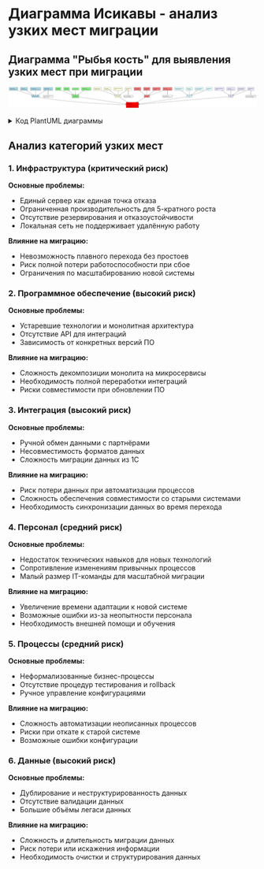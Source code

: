 # Диаграмма Исикавы - анализ узких мест миграции

## Диаграмма "Рыбья кость" для выявления узких мест при миграции

![Диаграмма Исикавы - узкие места миграции](./diagrams/ishikawa_migration_bottlenecks.svg)

<details>
<summary>Код PlantUML диаграммы</summary>

```plantuml
@startuml ishikawa_migration_bottlenecks
!theme plain
skinparam backgroundColor white
skinparam defaultFontSize 9

' Основная проблема (голова рыбы)
rectangle "УЗКИЕ МЕСТА\nПРИ МИГРАЦИИ\n\nСнижение производительности\nи риски сбоев" as main_problem #red

' Основные категории (кости)
rectangle "ИНФРАСТРУКТУРА" as infrastructure #lightblue
rectangle "ПРОГРАММНОЕ\nОБЕСПЕЧЕНИЕ" as software #lightgreen  
rectangle "ИНТЕГРАЦИЯ" as integration #lightyellow
rectangle "ПЕРСОНАЛ" as personnel #lightcoral
rectangle "ПРОЦЕССЫ" as processes #lightcyan
rectangle "ДАННЫЕ" as data #lavender

' Проблемы инфраструктуры
rectangle "Единый сервер\n(единая точка отказа)" as single_server #lightblue
rectangle "Ограниченная\nпроизводительность" as limited_performance #lightblue
rectangle "Отсутствие\nрезервирования" as no_backup #lightblue
rectangle "Локальная сеть\n(нет удалённого доступа)" as local_network #lightblue

' Проблемы ПО
rectangle "Устаревшие\nтехнологии" as old_tech #lightgreen
rectangle "Монолитная\nархитектура" as monolith #lightgreen
rectangle "Отсутствие API" as no_api #lightgreen
rectangle "Зависимость от\nконкретных версий ПО" as software_deps #lightgreen

' Проблемы интеграции
rectangle "Ручной обмен\nданными" as manual_exchange #lightyellow
rectangle "Несовместимость\nформатов данных" as format_incompatibility #lightyellow
rectangle "Отсутствие\nстандартизации" as no_standards #lightyellow
rectangle "Сложность миграции\nиз 1С" as onec_migration #lightyellow

' Проблемы персонала
rectangle "Недостаток\nтехнических навыков" as skill_gap #lightcoral
rectangle "Сопротивление\nизменениям" as change_resistance #lightcoral
rectangle "Малый размер\nIT-команды" as small_team #lightcoral
rectangle "Отсутствие опыта\nмиграций" as no_migration_exp #lightcoral

' Проблемы процессов
rectangle "Неформализованные\nбизнес-процессы" as informal_processes #lightcyan
rectangle "Отсутствие\nтестирования" as no_testing #lightcyan
rectangle "Ручное управление\nконфигурациями" as manual_config #lightcyan
rectangle "Нет процедур\nrollback" as no_rollback #lightcyan

' Проблемы данных
rectangle "Дублирование\nданных" as data_duplication #lavender
rectangle "Неструктурированные\nданные" as unstructured_data #lavender
rectangle "Отсутствие\nвалидации данных" as no_validation #lavender
rectangle "Большие объёмы\nлегаси данных" as legacy_data #lavender

' Связи с основной проблемой
infrastructure --> main_problem
software --> main_problem
integration --> main_problem
personnel --> main_problem
processes --> main_problem
data --> main_problem

' Связи проблем с категориями
single_server --> infrastructure
limited_performance --> infrastructure
no_backup --> infrastructure
local_network --> infrastructure

old_tech --> software
monolith --> software
no_api --> software
software_deps --> software

manual_exchange --> integration
format_incompatibility --> integration
no_standards --> integration
onec_migration --> integration

skill_gap --> personnel
change_resistance --> personnel
small_team --> personnel
no_migration_exp --> personnel

informal_processes --> processes
no_testing --> processes
manual_config --> processes
no_rollback --> processes

data_duplication --> data
unstructured_data --> data
no_validation --> data
legacy_data --> data

' Дополнительные детали
note bottom of single_server : Риск: полная остановка\nработы при сбое
note bottom of skill_gap : Риск: ошибки при\nнастройке новых систем
note bottom of data_duplication : Риск: несогласованность\nданных после миграции
note bottom of manual_exchange : Риск: потеря данных\nпри ручной обработке

@enduml
```

</details>

## Анализ категорий узких мест

### 1. Инфраструктура (критический риск)
**Основные проблемы:**
- Единый сервер как единая точка отказа
- Ограниченная производительность для 5-кратного роста
- Отсутствие резервирования и отказоустойчивости
- Локальная сеть не поддерживает удалённую работу

**Влияние на миграцию:**
- Невозможность плавного перехода без простоев
- Риск полной потери работоспособности при сбое
- Ограничения по масштабированию новой системы

### 2. Программное обеспечение (высокий риск)
**Основные проблемы:**
- Устаревшие технологии и монолитная архитектура
- Отсутствие API для интеграций
- Зависимость от конкретных версий ПО

**Влияние на миграцию:**
- Сложность декомпозиции монолита на микросервисы
- Необходимость полной переработки интеграций
- Риски совместимости при обновлении ПО

### 3. Интеграция (высокий риск)
**Основные проблемы:**
- Ручной обмен данными с партнёрами
- Несовместимость форматов данных
- Сложность миграции данных из 1С

**Влияние на миграцию:**
- Риск потери данных при автоматизации процессов
- Сложность обеспечения совместимости со старыми системами
- Необходимость синхронизации данных во время перехода

### 4. Персонал (средний риск)
**Основные проблемы:**
- Недостаток технических навыков для новых технологий
- Сопротивление изменениям привычных процессов
- Малый размер IT-команды для масштабной миграции

**Влияние на миграцию:**
- Увеличение времени адаптации к новой системе
- Возможные ошибки из-за неопытности персонала
- Необходимость внешней помощи и обучения

### 5. Процессы (средний риск)
**Основные проблемы:**
- Неформализованные бизнес-процессы
- Отсутствие процедур тестирования и rollback
- Ручное управление конфигурациями

**Влияние на миграцию:**
- Сложность автоматизации неописанных процессов
- Риски при откате к старой системе
- Возможные ошибки конфигурации

### 6. Данные (высокий риск)
**Основные проблемы:**
- Дублирование и неструктурированность данных
- Отсутствие валидации данных
- Большие объёмы легаси данных

**Влияние на миграцию:**
- Сложность и длительность миграции данных
- Риск потери или искажения информации
- Необходимость очистки и структурирования данных

